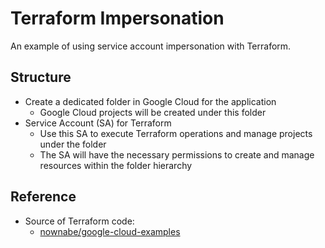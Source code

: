 # Terraform Impersonation

An example of using service account impersonation with Terraform.

## Structure

- Create a dedicated folder in Google Cloud for the application
  - Google Cloud projects will be created under this folder
- Service Account (SA) for Terraform
  - Use this SA to execute Terraform operations and manage projects under the folder
  - The SA will have the necessary permissions to create and manage resources within the folder hierarchy

## Reference

- Source of Terraform code:
  - [nownabe/google-cloud-examples](https://github.com/nownabe/google-cloud-examples)
